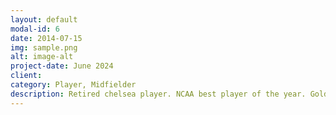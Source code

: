 ```yaml
---
layout: default
modal-id: 6
date: 2014-07-15
img: sample.png
alt: image-alt
project-date: June 2024
client: 
category: Player, Midfielder
description: Retired chelsea player. NCAA best player of the year. Golden ball winner, 8 times best central midfielders.
---
```

